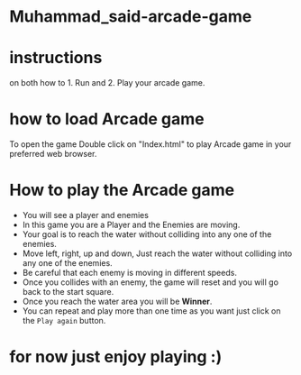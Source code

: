 Muhammad_said-arcade-game
===============================

# instructions
 on both how to 1. Run and 2. Play your arcade game.
# how to load Arcade game
To open the game Double click on "Index.html" to play Arcade game in your preferred web browser.
# How to play the Arcade game
* You will see a player and enemies
* In this game you are a Player and the Enemies are moving.
* Your goal is to reach the water without colliding into any one of the enemies.
* Move left, right, up and down, Just reach the water without colliding into any one of the enemies.
* Be careful that each enemy is moving in different speeds.
* Once you collides with an enemy, the game will reset and you will go back to the start square.
* Once you reach the water area you will be **Winner**.
* You can repeat and play more than one time as you want just click on the ```Play again``` button.
# for now just  **enjoy playing :)**
